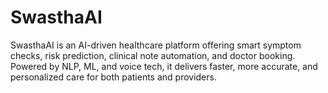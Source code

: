 # SwasthaAI
SwasthaAI is an AI-driven healthcare platform offering smart symptom checks, risk prediction, clinical note automation, and doctor booking. Powered by NLP, ML, and voice tech, it delivers faster, more accurate, and personalized care for both patients and providers.
